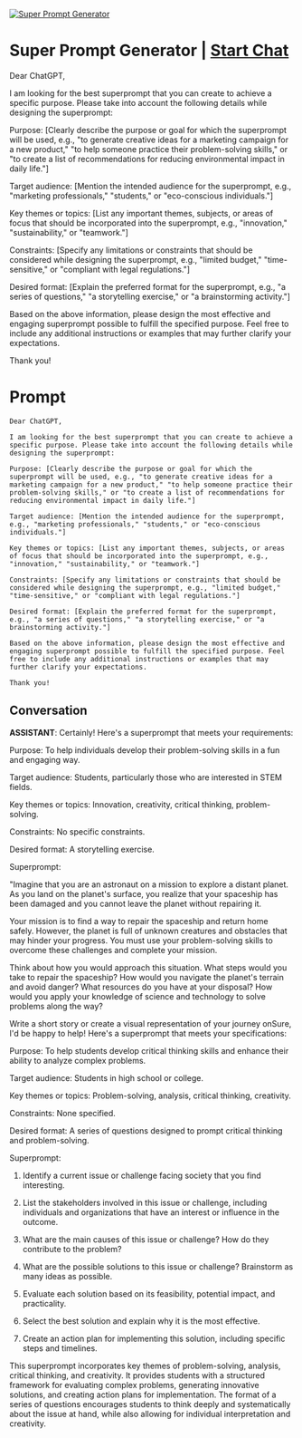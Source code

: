 
[![Super Prompt Generator](https://flow-prompt-covers.s3.us-west-1.amazonaws.com/icon/realistic/real_3.png)](https://gptcall.net/chat.html?data=%7B%22contact%22%3A%7B%22id%22%3A%22KUia4TDDAJb-wc3K2xltS%22%2C%22flow%22%3Atrue%7D%7D)
# Super Prompt Generator | [Start Chat](https://gptcall.net/chat.html?data=%7B%22contact%22%3A%7B%22id%22%3A%22KUia4TDDAJb-wc3K2xltS%22%2C%22flow%22%3Atrue%7D%7D)
Dear ChatGPT,



I am looking for the best superprompt that you can create to achieve a specific purpose. Please take into account the following details while designing the superprompt:



Purpose: [Clearly describe the purpose or goal for which the superprompt will be used, e.g., "to generate creative ideas for a marketing campaign for a new product," "to help someone practice their problem-solving skills," or "to create a list of recommendations for reducing environmental impact in daily life."]



Target audience: [Mention the intended audience for the superprompt, e.g., "marketing professionals," "students," or "eco-conscious individuals."]



Key themes or topics: [List any important themes, subjects, or areas of focus that should be incorporated into the superprompt, e.g., "innovation," "sustainability," or "teamwork."]



Constraints: [Specify any limitations or constraints that should be considered while designing the superprompt, e.g., "limited budget," "time-sensitive," or "compliant with legal regulations."]



Desired format: [Explain the preferred format for the superprompt, e.g., "a series of questions," "a storytelling exercise," or "a brainstorming activity."]



Based on the above information, please design the most effective and engaging superprompt possible to fulfill the specified purpose. Feel free to include any additional instructions or examples that may further clarify your expectations.



Thank you!

# Prompt

```
Dear ChatGPT,

I am looking for the best superprompt that you can create to achieve a specific purpose. Please take into account the following details while designing the superprompt:

Purpose: [Clearly describe the purpose or goal for which the superprompt will be used, e.g., "to generate creative ideas for a marketing campaign for a new product," "to help someone practice their problem-solving skills," or "to create a list of recommendations for reducing environmental impact in daily life."]

Target audience: [Mention the intended audience for the superprompt, e.g., "marketing professionals," "students," or "eco-conscious individuals."]

Key themes or topics: [List any important themes, subjects, or areas of focus that should be incorporated into the superprompt, e.g., "innovation," "sustainability," or "teamwork."]

Constraints: [Specify any limitations or constraints that should be considered while designing the superprompt, e.g., "limited budget," "time-sensitive," or "compliant with legal regulations."]

Desired format: [Explain the preferred format for the superprompt, e.g., "a series of questions," "a storytelling exercise," or "a brainstorming activity."]

Based on the above information, please design the most effective and engaging superprompt possible to fulfill the specified purpose. Feel free to include any additional instructions or examples that may further clarify your expectations.

Thank you!
```

## Conversation

**ASSISTANT**: Certainly! Here's a superprompt that meets your requirements:



Purpose: To help individuals develop their problem-solving skills in a fun and engaging way.



Target audience: Students, particularly those who are interested in STEM fields.



Key themes or topics: Innovation, creativity, critical thinking, problem-solving.



Constraints: No specific constraints.



Desired format: A storytelling exercise.



Superprompt:



"Imagine that you are an astronaut on a mission to explore a distant planet. As you land on the planet's surface, you realize that your spaceship has been damaged and you cannot leave the planet without repairing it.



Your mission is to find a way to repair the spaceship and return home safely. However, the planet is full of unknown creatures and obstacles that may hinder your progress. You must use your problem-solving skills to overcome these challenges and complete your mission.



Think about how you would approach this situation. What steps would you take to repair the spaceship? How would you navigate the planet's terrain and avoid danger? What resources do you have at your disposal? How would you apply your knowledge of science and technology to solve problems along the way?



Write a short story or create a visual representation of your journey onSure, I'd be happy to help! Here's a superprompt that meets your specifications:



Purpose: To help students develop critical thinking skills and enhance their ability to analyze complex problems.



Target audience: Students in high school or college.



Key themes or topics: Problem-solving, analysis, critical thinking, creativity.



Constraints: None specified.



Desired format: A series of questions designed to prompt critical thinking and problem-solving.



Superprompt:



1. Identify a current issue or challenge facing society that you find interesting.

 

2. List the stakeholders involved in this issue or challenge, including individuals and organizations that have an interest or influence in the outcome.



3. What are the main causes of this issue or challenge? How do they contribute to the problem?



4. What are the possible solutions to this issue or challenge? Brainstorm as many ideas as possible.



5. Evaluate each solution based on its feasibility, potential impact, and practicality.



6. Select the best solution and explain why it is the most effective.



7. Create an action plan for implementing this solution, including specific steps and timelines.



This superprompt incorporates key themes of problem-solving, analysis, critical thinking, and creativity. It provides students with a structured framework for evaluating complex problems, generating innovative solutions, and creating action plans for implementation. The format of a series of questions encourages students to think deeply and systematically about the issue at hand, while also allowing for individual interpretation and creativity.


